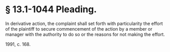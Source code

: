 # § 13.1-1044 Pleading.

<p>In derivative action, the complaint shall set forth with particularity the effort of the plaintiff to secure commencement of the action by a member or manager with the authority to do so or the reasons for not making the effort.</p><p>1991, c. 168.</p>